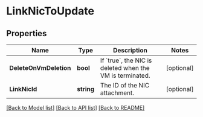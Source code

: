 # LinkNicToUpdate

## Properties

Name | Type | Description | Notes
------------ | ------------- | ------------- | -------------
**DeleteOnVmDeletion** | **bool** | If &#x60;true&#x60;, the NIC is deleted when the VM is terminated. | [optional] 
**LinkNicId** | **string** | The ID of the NIC attachment. | [optional] 

[[Back to Model list]](../README.md#documentation-for-models) [[Back to API list]](../README.md#documentation-for-api-endpoints) [[Back to README]](../README.md)


